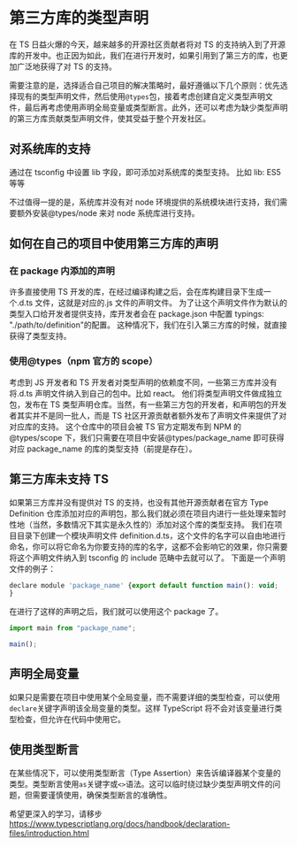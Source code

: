 # 第三方库的类型声明

在 TS 日益火爆的今天，越来越多的开源社区贡献者将对 TS 的支持纳入到了开源库的开发中。也正因为如此，我们在进行开发时，如果引用到了第三方的库，也更加广泛地获得了对 TS 的支持。

需要注意的是，选择适合自己项目的解决策略时，最好遵循以下几个原则：优先选择现有的类型声明文件，然后使用`@types`包，接着考虑创建自定义类型声明文件，最后再考虑使用声明全局变量或类型断言。此外，还可以考虑为缺少类型声明的第三方库贡献类型声明文件，使其受益于整个开发社区。

## 对系统库的支持

通过在 tsconfig 中设置 lib 字段，即可添加对系统库的类型支持。
比如 lib: ES5 等等

不过值得一提的是，系统库并没有对 node 环境提供的系统模块进行支持，我们需要额外安装@types/node 来对 node 系统库进行支持。

## 如何在自己的项目中使用第三方库的声明

### 在 package 内添加的声明

许多直接使用 TS 开发的库，在经过编译构建之后，会在库构建目录下生成一个.d.ts 文件，这就是对应的.js 文件的声明文件。
为了让这个声明文件作为默认的类型入口给开发者提供支持，库开发者会在 package.json 中配置 typings: "./path/to/definition"的配置。
这种情况下，我们在引入第三方库的时候，就直接获得了类型支持。

### 使用@types（npm 官方的 scope）

考虑到 JS 开发者和 TS 开发者对类型声明的依赖度不同，一些第三方库并没有将.d.ts 声明文件纳入到自己的包中。比如 react。
他们将类型声明文件做成独立包，发布在 TS 类型声明仓库。当然，有一些第三方包的开发者，和声明包的开发者其实并不是同一批人，而是 TS 社区开源贡献者额外发布了声明文件来提供了对对应库的支持。
这个仓库中的项目会被 TS 官方定期发布到 NPM 的@types/scope 下，我们只需要在项目中安装@types/package_name 即可获得对应 package_name 的库的类型支持（前提是存在）。

## 第三方库未支持 TS

如果第三方库并没有提供对 TS 的支持，也没有其他开源贡献者在官方 Type Definition 仓库添加对应的声明包，那么我们就必须在项目内进行一些处理来暂时性地（当然，多数情况下其实是永久性的）添加对这个库的类型支持。
我们在项目目录下创建一个模块声明文件 definition.d.ts，这个文件的名字可以自由地进行命名，你可以将它命名为你要支持的库的名字，这都不会影响它的效果，你只需要将这个声明文件纳入到 tsconfig 的 include 范畴中去就可以了。
下面是一个声明文件的例子：

```js
declare module 'package_name' {export default function main(): void;
}
```

在进行了这样的声明之后，我们就可以使用这个 package 了。

```js
import main from "package_name";

main();
```

## 声明全局变量

如果只是需要在项目中使用某个全局变量，而不需要详细的类型检查，可以使用`declare`关键字声明该全局变量的类型。这样 TypeScript 将不会对该变量进行类型检查，但允许在代码中使用它。

## 使用类型断言

在某些情况下，可以使用类型断言（Type Assertion）来告诉编译器某个变量的类型。类型断言使用`as`关键字或`<>`语法。这可以临时绕过缺少类型声明文件的问题，但需要谨慎使用，确保类型断言的准确性。

希望更深入的学习，请移步
https://www.typescriptlang.org/docs/handbook/declaration-files/introduction.html
